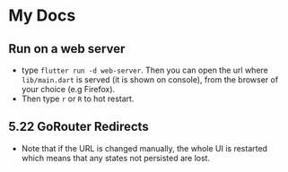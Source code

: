 # My Docs

## Run on a web server

- type `flutter run -d web-server`.  Then you can open the url where `lib/main.dart` is served (it is shown on console), from the browser of your choice (e.g Firefox).
- Then type `r` or `R` to hot restart.

## 5.22 GoRouter Redirects

- Note that if the URL is changed manually, the whole UI is restarted which means that any states not persisted are lost.
